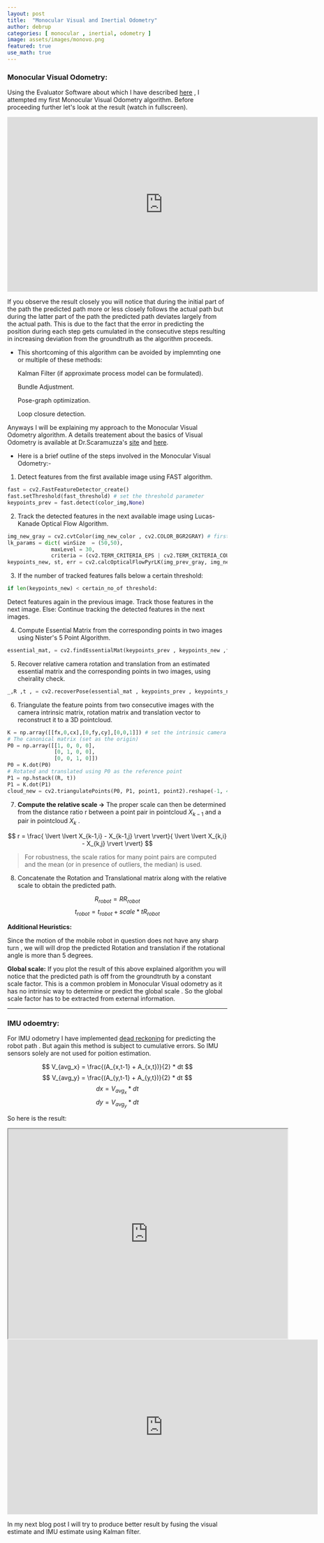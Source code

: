 ```yaml
---
layout: post
title:  "Monocular Visual and Inertial Odometry"
author: debrup
categories: [ monocular , inertial, odometry ]
image: assets/images/monovo.png
featured: true
use_math: true
---
```


### Monocular Visual Odometry:


Using the Evaluator Software about which I have described [here](https://dattadebrup.github.io/rgbd/evaluator/2018/07/20/TUM-RGBD-evaluator-software.html) , I attempted my first Monocular Visual Odometry algorithm. Before proceeding further let's look at the result (watch in fullscreen).


<iframe width="711" height="400" src="https://www.youtube.com/embed/2coEdSWuACA" frameborder="0" allow="autoplay; encrypted-media" allowfullscreen></iframe>


If you observe the result closely you will notice that during the initial part of the path the predicted path more or less closely follows the actual path but during the latter part of the path the predicted path deviates largely from the actual path. This is due to the fact that the error in predicting the position during each step gets cumulated in the consecutive steps resulting in increasing deviation from the groundtruth as the algorithm proceeds.


* This shortcoming of this algorithm can be avoided by implemnting one or multiple of these methods:

	Kalman Filter (if approximate process model can be formulated).

	Bundle Adjustment.

	Pose-graph optimization.

	Loop closure detection.


Anyways I will be explaining my approach to the Monocular Visual Odometry algorithm. A details treatement about the basics of Visual Odometry is available at Dr.Scaramuzza's [site](https://sites.google.com/site/scarabotix/tutorial-on-visual-odometry/) and  [here](http://www.cs.toronto.edu/~urtasun/courses/CSC2541/03_odometry.pdf).


* Here is a brief outline of the steps involved in the Monocular Visual Odometry:-

1) Detect features from the first available image using FAST algorithm.


```python
fast = cv2.FastFeatureDetector_create()
fast.setThreshold(fast_threshold) # set the threshold parameter
keypoints_prev = fast.detect(color_img,None)
```

2) Track the detected features in the next available image using Lucas-Kanade Optical Flow Algorithm.


```python
img_new_gray = cv2.cvtColor(img_new_color , cv2.COLOR_BGR2GRAY) # first grayscale the image
lk_params = dict( winSize  = (50,50),
              maxLevel = 30,
              criteria = (cv2.TERM_CRITERIA_EPS | cv2.TERM_CRITERIA_COUNT, 10, 0.03)) # mention the Optical Flow Algorithm parameters
keypoints_new, st, err = cv2.calcOpticalFlowPyrLK(img_prev_gray, img_new_gray, keypoints_prev, None, **lk_params)
```


3) If the number of tracked features falls below a certain threshold:


```python
if len(keypoints_new) < certain_no_of threshold:
```

 Detect features again in the previous image.
 Track those features in the next image.
 Else:
 Continue tracking the detected features in the next images.



4) Compute Essential Matrix from the corresponding points in two images using Nister's 5 Point Algorithm.


```python
essential_mat, = cv2.findEssentialMat(keypoints_prev , keypoints_new ,focal = self.fx , pp = (self.cx , self.cy), method = cv2.RANSAC ,prob=0.999, threshold=1.0) # replace with proper focal length and optical center of the camera
```   


5) Recover relative camera rotation and translation from an estimated essential matrix and the corresponding points in two images, using cheirality check.


```python
_,R ,t , = cv2.recoverPose(essential_mat , keypoints_prev , keypoints_new, focal = self.fx , pp = (self.cx , self.cy)) 
```


6) Triangulate the feature points from two consecutive images with the camera intrinsic matrix, rotation matrix and translation vector to reconstruct it to a 3D pointcloud.


```python
K = np.array([[fx,0,cx],[0,fy,cy],[0,0,1]]) # set the intrinsic camera matrix
# The canonical matrix (set as the origin)
P0 = np.array([[1, 0, 0, 0],
               [0, 1, 0, 0],
               [0, 0, 1, 0]])
P0 = K.dot(P0)
# Rotated and translated using P0 as the reference point
P1 = np.hstack((R, t))
P1 = K.dot(P1)
cloud_new = cv2.triangulatePoints(P0, P1, point1, point2).reshape(-1, 4)[:, :3] # Triangulate the keypoints to a pointcloud and reshape it to a Nx3 3D pointcloud.
```


7) **Compute the relative scale ->** The proper scale can then be determined from the distance ratio r between a point pair in pointcloud $X_{k-1}$  and a pair in pointcloud $X_k$ .

$$
r = \frac{ \lvert \lvert X_{k-1,i} -  X_{k-1,j} \rvert \rvert}{ \lvert \lvert X_{k,i} -  X_{k,j} \rvert \rvert} 
$$


> For robustness, the scale ratios for many point pairs are computed and the mean (or in presence of outliers, the median) is used.


8) Concatenate the Rotation and Translational matrix along with the relative scale to obtain the predicted path.

$$
R_{robot} = RR_{robot} 
$$
$$
t_{robot} = t_{robot} + scale * tR_{robot}
$$


**Additional Heuristics:**

Since the motion of the mobile robot in question does not have any sharp turn , we will will drop the predicted Rotation and translation if the rotational angle is more than 5 degrees.

**Global scale:**
If you plot the result of this above explained algorithm you will notice that the predicted path is off from the groundtruth by a constant scale factor.
This is a common problem in Monocular Visual odometry as it has no intrinsic way to determine or predict the global scale . So the global scale factor has to be extracted from external information.

---------

### IMU odoemtry:

For IMU odometry I have implemented [dead reckoning](https://en.wikipedia.org/wiki/Dead_reckoning) for predicting the robot path . But again this method is subject to cumulative errors. So IMU sensors solely are not used for poition estimation.


$$
V_{avg_x} = \frac{(A_{x,t-1} + A_{x,t})}{2}  *  dt
$$
$$
V_{avg_y} = \frac{(A_{y,t-1} + A_{y,t})}{2}  *  dt
$$
$$
dx = V_{avg_x}  * dt
$$
$$
dy = V_{avg_y}  * dt
$$

So here is the result:

<iframe src="https://drive.google.com/file/d/1b5XrDRQAYvt-L9xiIgR5THyBE115HJL6/preview" width="640" height="480"></iframe>


<iframe width="711" height="400" src="https://www.youtube.com/embed/E4e83xLQQ5Q" frameborder="0" allow="autoplay; encrypted-media" allowfullscreen></iframe>


In my next blog post I will try to produce better result by fusing the visual estimate and IMU estimate using Kalman filter.